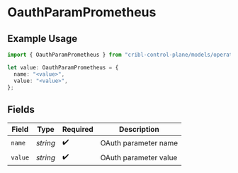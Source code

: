 # OauthParamPrometheus

## Example Usage

```typescript
import { OauthParamPrometheus } from "cribl-control-plane/models/operations";

let value: OauthParamPrometheus = {
  name: "<value>",
  value: "<value>",
};
```

## Fields

| Field                 | Type                  | Required              | Description           |
| --------------------- | --------------------- | --------------------- | --------------------- |
| `name`                | *string*              | :heavy_check_mark:    | OAuth parameter name  |
| `value`               | *string*              | :heavy_check_mark:    | OAuth parameter value |